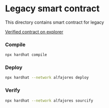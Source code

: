 # Legacy smart contract

This directory contains smart contract for legacy

[Verified contract on explorer](https://explorer.celo.org/alfajores/address/0xC85d80669400Ea6a6AED0fed4b5E69810398a7eA/contracts)

### Compile
```bash
npx hardhat compile
```

### Deploy
```bash
npx hardhat --network alfajores deploy
```

### Verify
```bash
npx hardhat --network alfajores sourcify
```
